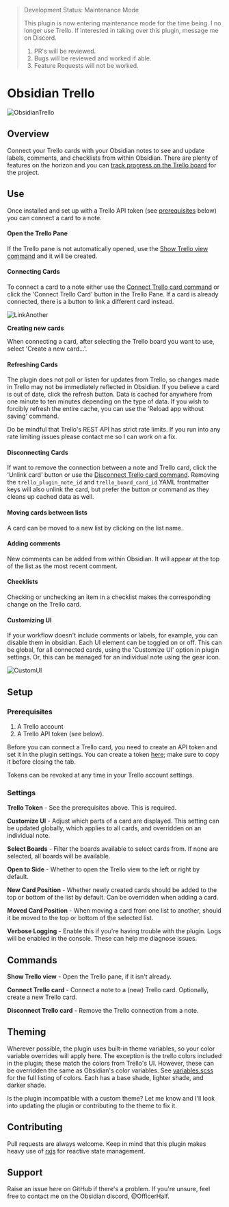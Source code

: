 > Development Status: Maintenance Mode
>
> This plugin is now entering maintenance mode for the time being. I no longer use Trello. If interested in taking over this plugin, message me on Discord.
> 
> 1. PR's will be reviewed.
> 2. Bugs will be reviewed and worked if able.
> 3. Feature Requests will not be worked.



# Obsidian Trello

![ObsidianTrello](doc/screenshot.png)

## Overview

Connect your Trello cards with your Obsidian notes to see and update labels, comments, and checklists from within Obsidian. There are plenty of features on the horizon and you can [track progress on the Trello board](https://trello.com/b/1fVRPLKO/obsidian-trello) for the project.

## Use

Once installed and set up with a Trello API token (see [prerequisites](#prerequisites) below) you can connect a card to a note.

#### Open the Trello Pane

If the Trello pane is not automatically opened, use the [Show Trello view command](#commands) and it will be created.

#### Connecting Cards

To connect a card to a note either use the [Connect Trello card command](#commands) or click the 'Connect Trello Card' button in the Trello Pane. If a card is already connected, there is a button to link a different card instead.

![LinkAnother](doc/link-another.png)

**Creating new cards**

When connecting a card, after selecting the Trello board you want to use, select 'Create a new card...'.

#### Refreshing Cards

The plugin does not poll or listen for updates from Trello, so changes made in Trello may not be immediately reflected in Obsidian. If you believe a card is out of date, click the refresh button. Data is cached for anywhere from one minute to ten minutes depending on the type of data. If you wish to forcibly refresh the entire cache, you can use the 'Reload app without saving' command.

Do be mindful that Trello's REST API has strict rate limits. If you run into any rate limiting issues please contact me so I can work on a fix.

#### Disconnecting Cards

If want to remove the connection between a note and Trello card, click the 'Unlink card' button or use the [Disconnect Trello card command](#commands). Removing the `trello_plugin_note_id` and `trello_board_card_id` YAML frontmatter keys will also unlink the card, but prefer the button or command as they cleans up cached data as well.

#### Moving cards between lists

A card can be moved to a new list by clicking on the list name.

#### Adding comments

New comments can be added from within Obsidian. It will appear at the top of the list as the most recent comment.

#### Checklists

Checking or unchecking an item in a checklist makes the corresponding change on the Trello card.

#### Customizing UI

If your workflow doesn't include comments or labels, for example, you can disable them in obsidian. Each UI element can be toggled on or off. This can be global, for all connected cards, using the 'Customize UI' option in plugin settings. Or, this can be managed for an individual note using the gear icon.

![CustomUI](doc/custom-ui.png)

## Setup

### Prerequisites

1. A Trello account
2. A Trello API token (see below).

Before you can connect a Trello card, you need to create an API token and set it in the plugin settings. You can create a token [here][tokenurl]; make sure to copy it before closing the tab.

Tokens can be revoked at any time in your Trello account settings.

### Settings

**Trello Token** - See the prerequisites above. This is required.

**Customize UI** - Adjust which parts of a card are displayed. This setting can be updated globally, which applies to all cards, and overridden on an individual note.

**Select Boards** - Filter the boards available to select cards from. If none are selected, all boards will be available.

**Open to Side** - Whether to open the Trello view to the left or right by default.

**New Card Position** - Whether newly created cards should be added to the top or bottom of the list by default. Can be overridden when adding a card.

**Moved Card Position** - When moving a card from one list to another, should it be moved to the top or bottom of the selected list.

**Verbose Logging** - Enable this if you're having trouble with the plugin. Logs will be enabled in the console. These can help me diagnose issues.

## Commands

**Show Trello view** - Open the Trello pane, if it isn't already.

**Connect Trello card** - Connect a note to a (new) Trello card. Optionally, create a new Trello card.

**Disconnect Trello card** - Remove the Trello connection from a note.

## Theming

Wherever possible, the plugin uses built-in theme variables, so your color variable overrides will apply here. The exception is the trello colors included in the plugin; these match the colors from Trello's UI. However, these can be overridden the same as Obsidian's color variables. See [variables.scss](src/variables.scss) for the full listing of colors. Each has a base shade, lighter shade, and darker shade.

Is the plugin incompatible with a custom theme? Let me know and I'll look into updating the plugin or contributing to the theme to fix it.

## Contributing

Pull requests are always welcome. Keep in mind that this plugin makes heavy use of [rxjs](https://www.learnrxjs.io/) for reactive state management.

## Support

Raise an issue here on GitHub if there's a problem. If you're unsure, feel free to contact me on the Obsidian discord, @OfficerHalf.

[tokenurl]: https://trello.com/1/authorize?expiration=never&scope=read,write&response_type=token&name=Obsidian%20Trello%20Token&key=9537467993aefd6dca9ee7788179c298
